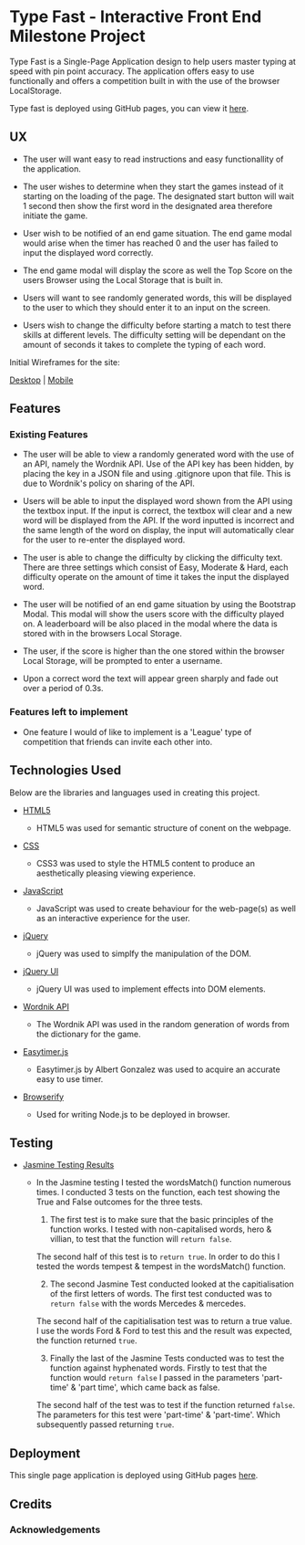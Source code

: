 # Type Fast - Interactive Front End Milestone Project

Type Fast is a Single-Page Application design to help users master typing at speed with pin point accuracy. The application offers easy to use functionally and offers a competition built in with the use of the browser LocalStorage. 

Type fast is deployed using GitHub pages, you can view it [here](https://msped.github.io/Interactive-Front-End-Project/).

## UX 

- The user will want easy to read instructions and easy functionallity of the application. 

- The user wishes to determine when they start the games instead of it starting on the loading of the page. The designated start button will wait 1 second then show the first word in the designated area therefore initiate the game. 

- User wish to be notified of an end game situation. The end game modal would arise when the timer has reached 0 and the user has failed to input the displayed word correctly. 

- The end game modal will display the score as well the Top Score on the users Browser using the Local Storage that is built in. 

- Users will want to see randomly generated words, this will be displayed to the user to which they should enter it to an input on the screen.

- Users wish to change the difficulty before starting a match to test there skills at different levels. The difficulty setting will be dependant on the amount of seconds it takes to complete the typing of each word. 

Initial Wireframes for the site:

[Desktop](https://github.com/msped/Interactive-Front-End-Project/blob/master/assets/wireframes/exports/Web%201920%20%E2%80%93%201.png)  |  [Mobile](https://github.com/msped/Interactive-Front-End-Project/blob/master/assets/wireframes/exports/iPhone%206-7-8%20Plus%20%E2%80%93%201.png)

## Features

### Existing Features

- The user will be able to view a randomly generated word with the use of an API, namely the Wordnik API. Use of the API key has been hidden, by placing the key in a JSON file and using .gitignore upon that file. This is due to Wordnik's policy on sharing of the API. 

- Users will be able to input the displayed word shown from the API using the textbox input. If the input is correct, the textbox will clear and a new word will be displayed from the API. If the word inputted is incorrect and the same length of the word on display, the input will automatically clear for the user to re-enter the displayed word. 

- The user is able to change the difficulty by clicking the difficulty text. There are three settings which consist of Easy, Moderate & Hard, each difficulty operate on the amount of time it takes the input the displayed word.

- The user will be notified of an end game situation by using the Bootstrap Modal. This modal will show the users score with the difficulty played on. A leaderboard will be also placed in the modal where the data is stored with in the browsers Local Storage. 

- The user, if the score is higher than the one stored within the browser Local Storage, will be prompted to enter a username.

- Upon a correct word the text will appear green sharply and fade out over a period of 0.3s.

### Features left to implement 

- One feature I would of like to implement is a 'League' type of competition that friends can invite each other into.

## Technologies Used

Below are the libraries and languages used in creating this project. 

- [HTML5](https://en.wikipedia.org/wiki/HTML5)
    - HTML5 was used for semantic structure of conent on the webpage.

- [CSS](https://developer.mozilla.org/en-US/docs/Web/CSS/CSS33)
    - CSS3 was used to style the HTML5 content to produce an aesthetically pleasing viewing experience.

- [JavaScript](https://www.javascript.com/)
    - JavaScript was used to create behaviour for the web-page(s) as well as an interactive experience for the user. 

- [jQuery](https://jquery.com/)
    - jQuery was used to simplfy the manipulation of the DOM.

- [jQuery UI](https://jqueryui.com/)
    - jQuery UI was used to implement effects into DOM elements. 

- [Wordnik API](https://developer.wordnik.com/)
    - The Wordnik API was used in the random generation of words from the dictionary for the game.

- [Easytimer.js](http://albert-gonzalez.github.io/easytimer.js/)
    - Easytimer.js by Albert Gonzalez was used to acquire an accurate easy to use timer. 

- [Browserify](http://browserify.org/)
    - Used for writing Node.js to be deployed in browser. 

## Testing

- [Jasmine Testing Results](https://msped.github.io/Interactive-Front-End-Project/assets/jasmine-testing/jasmine-testing.html) 
    - In the Jasmine testing I tested the wordsMatch() function numerous times. I conducted 3 tests on the function, each test showing the True and False outcomes for the three tests. 
        
        1.  The first test is to make sure that the basic principles of the function works. I tested with non-capitalised words, hero & villian, to test that the function will `return false`.

        The second half of this test is to `return true`. In order to do this I tested the words tempest & tempest in the wordsMatch() function. 

        2. The second Jasmine Test conducted looked at the capitialisation of the first letters of words. The first test conducted was to `return false` with the words Mercedes & mercedes.

        The second half of the capitialisation test was to return a true value. I use the words Ford & Ford to test this and the result was expected, the function returned `true`.

        3. Finally the last of the Jasmine Tests conducted was to test the function against hyphenated words. Firstly to test that the function would `return false` I passed in the parameters 'part-time' & 'part time', which came back as false. 

        The second half of the test was to test if the function returned `false`. The parameters for this test were 'part-time' & 'part-time'. Which subsequently passed returning `true`.

## Deployment

This single page application is deployed using GitHub pages [here](https://msped.github.io/Interactive-Front-End-Project/).

## Credits

### Acknowledgements
